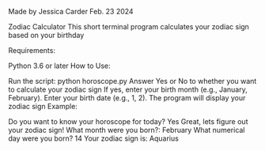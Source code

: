 Made by Jessica Carder Feb. 23 2024


Zodiac Calculator
This short terminal program calculates your zodiac sign based on your birthday 

Requirements:

Python 3.6 or later
How to Use:

Run the script: python horoscope.py
Answer Yes or No to whether you want to calculate your zodiac sign
If yes, enter your birth month (e.g., January, February).
Enter your birth date (e.g., 1, 2).
The program will display your zodiac sign 
Example:

Do you want to know your horoscope for today?     Yes
Great, lets figure out your zodiac sign!
What month were you born?: February
What numerical day were you born? 14
Your zodiac sign is: Aquarius

